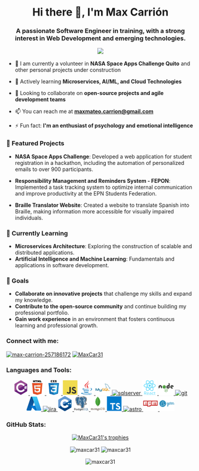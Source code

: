 <h1 align="center">Hi there 👋, I'm Max Carrión</h1>
<h3 align="center">A passionate Software Engineer in training, with a strong interest in Web Development and emerging technologies.</h3>

<p align="center">
  <img src="https://readme-typing-svg.herokuapp.com?color=%2336BCF7&size=25&center=true&vCenter=true&lines=Software+Engineer+in+Training;Web+Development+Enthusiast;Lifelong+Learner+%F0%9F%A7%91%E2%80%8D%F0%9F%92%BB" />
</p>

- 🔭 I am currently a volunteer in **NASA Space Apps Challenge Quito** and other personal projects under construction

- 🌱 Actively learning **Microservices, AI/ML, and Cloud Technologies**

- 👯 Looking to collaborate on **open-source projects and agile development teams**

- 📫 You can reach me at **maxmateo.carrion@gmail.com**

- ⚡ Fun fact: **I'm an enthusiast of psychology and emotional intelligence**

### 🚀 Featured Projects

- **NASA Space Apps Challenge**: Developed a web application for student registration in a hackathon, including the automation of personalized emails to over 900 participants.

- **Responsibility Management and Reminders System - FEPON**: Implemented a task tracking system to optimize internal communication and improve productivity at the EPN Students Federation.

- **Braille Translator Website**: Created a website to translate Spanish into Braille, making information more accessible for visually impaired individuals.

 
### 🌱 Currently Learning
- **Microservices Architecture**: Exploring the construction of scalable and distributed applications.
- **Artificial Intelligence and Machine Learning**: Fundamentals and applications in software development.

### 🎯 Goals
- **Collaborate on innovative projects** that challenge my skills and expand my knowledge.
- **Contribute to the open-source community** and continue building my professional portfolio.
- **Gain work experience** in an environment that fosters continuous learning and professional growth.


<h3 align="left">Connect with me:</h3>
<p align="left">
<a href="https://linkedin.com/in/max-carrion-257186172/" target="blank"><img align="center" src="https://cdn.jsdelivr.net/npm/simple-icons@3.0.1/icons/linkedin.svg" alt="max-carrion-257186172" height="30" width="40" /></a>
<a href="https://github.com/MaxCar31" target="blank"><img align="center" src="https://cdn.jsdelivr.net/npm/simple-icons@3.0.1/icons/github.svg" alt="MaxCar31" height="30" width="40" /></a>
</p>

<h3 align="left">Languages and Tools:</h3>
<p align="center"> 
<a href="https://www.w3schools.com/cs/" target="_blank"> <img src="https://raw.githubusercontent.com/devicons/devicon/master/icons/csharp/csharp-original.svg" alt="csharp" width="40" height="40"/> </a> 
<a href="https://www.w3.org/html/" target="_blank"> <img src="https://raw.githubusercontent.com/devicons/devicon/master/icons/html5/html5-original-wordmark.svg" alt="html5" width="40" height="40"/> </a> 
<a href="https://www.w3schools.com/css/" target="_blank"> <img src="https://raw.githubusercontent.com/devicons/devicon/master/icons/css3/css3-original-wordmark.svg" alt="css3" width="40" height="40"/> </a> 
<a href="https://www.javascript.com/" target="_blank"> <img src="https://raw.githubusercontent.com/devicons/devicon/master/icons/javascript/javascript-original.svg" alt="javascript" width="40" height="40"/> </a> 
<a href="https://www.java.com" target="_blank"> <img src="https://raw.githubusercontent.com/devicons/devicon/master/icons/java/java-original.svg" alt="java" width="40" height="40"/> </a> 
<a href="https://www.mysql.com/" target="_blank"> <img src="https://raw.githubusercontent.com/devicons/devicon/master/icons/mysql/mysql-original-wordmark.svg" alt="mysql" width="40" height="40"/> </a> 
<a href="https://www.microsoft.com/en-us/sql-server" target="_blank"> <img src="https://www.svgrepo.com/show/303229/microsoft-sql-server-logo.svg" alt="sqlserver" width="40" height="40"/> </a> 
<a href="https://reactjs.org/" target="_blank"> <img src="https://raw.githubusercontent.com/devicons/devicon/master/icons/react/react-original-wordmark.svg" alt="react" width="40" height="40"/> </a> 
<a href="https://nodejs.org" target="_blank"> <img src="https://raw.githubusercontent.com/devicons/devicon/master/icons/nodejs/nodejs-original-wordmark.svg" alt="nodejs" width="40" height="40"/> </a> 
<a href="https://git-scm.com/" target="_blank"> <img src="https://www.vectorlogo.zone/logos/git-scm/git-scm-icon.svg" alt="git" width="40" height="40"/> </a> 
<a href="https://azure.microsoft.com/en-in/" target="_blank"> <img src="https://raw.githubusercontent.com/devicons/devicon/master/icons/azure/azure-original.svg" alt="azure" width="40" height="40"/> </a>
<a href="https://www.atlassian.com/software/jira" target="_blank"> <img src="https://www.vectorlogo.zone/logos/atlassian_jira/atlassian_jira-icon.svg" alt="jira" width="40" height="40"/> </a>
<a href="https://www.w3schools.com/cpp/" target="_blank"> <img src="https://raw.githubusercontent.com/devicons/devicon/master/icons/cplusplus/cplusplus-original.svg" alt="c++" width="40" height="40"/> </a>
<a href="https://www.postgresql.org/" target="_blank"> <img src="https://raw.githubusercontent.com/devicons/devicon/master/icons/postgresql/postgresql-original-wordmark.svg" alt="postgres" width="40" height="40"/> </a>
<a href="https://www.mongodb.com/" target="_blank"> <img src="https://raw.githubusercontent.com/devicons/devicon/master/icons/mongodb/mongodb-original-wordmark.svg" alt="mongodb" width="40" height="40"/> </a>
<a href="https://www.typescriptlang.org/" target="_blank"> <img src="https://raw.githubusercontent.com/devicons/devicon/master/icons/typescript/typescript-original.svg" alt="typescript" width="40" height="40"/> </a>
<a href="https://astro.build/" target="_blank"> <img src="https://astro.build/assets/press/astro-icon-light.svg" alt="astro" width="40" height="40"/> </a>
<a href="https://www.npmjs.com/" target="_blank"> <img src="https://raw.githubusercontent.com/devicons/devicon/master/icons/npm/npm-original-wordmark.svg" alt="npm" width="40" height="40"/> </a>
<a href="https://yarnpkg.com/" target="_blank"> <img src="https://raw.githubusercontent.com/devicons/devicon/master/icons/yarn/yarn-original-wordmark.svg" alt="yarn" width="40" height="40"/> </a>
</p>


<h3 align="left">GitHub Stats:</h3>

<p align="center">
  <a href="https://github.com/ryo-ma/github-profile-trophy">
    <img src="https://github-profile-trophy.vercel.app/?username=MaxCar31&theme=monokai&no-frame=true&margin-w=15&margin-h=15" alt="MaxCar31's trophies" />
  </a>
</p>

<p align="center">
  <img align="center" src="https://github-readme-stats.vercel.app/api/top-langs?username=maxcar31&show_icons=true&locale=en&layout=compact" alt="maxcar31" />
  <img align="center" src="https://github-readme-stats.vercel.app/api?username=maxcar31&show_icons=true&locale=en" alt="maxcar31" />
</p>

<p align="center">
  <img align="center" src="https://github-readme-streak-stats.herokuapp.com/?user=maxcar31&" alt="maxcar31" />
</p>


